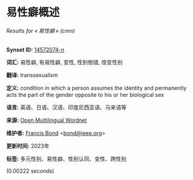 # 易性癖概述

###### Results for « 易性癖 » (cmn)

**Synset ID:** [14572074-n](wn-gridx.cgi?gridmode=grid&synset=14572074-n&lang=cmn&lang2=eng)

**词汇:** 易性癖, 有易性癖, 变性, 性别倒错, 改变性别

**翻译:** transsexualism

**定义:** condition in which a person assumes the identity and permanently acts the part of the gender opposite to his or her biological sex

**语言:** 英语、日语、汉语、印度尼西亚语、马来语等

**来源:** [Open Multilingual Wordnet](https://omwn.org/omw1.html)

**维护者:** [Francis Bond](https://fcbond.github.io/) <[bond@ieee.org](mailto:bond@ieee.org)>

**更新时间:** 2023年

**标签:** 多元性别、易性癖、性别认同、变性、跨性别

(0.00222 seconds)
<!-- tcd_original_link https://compling.upol.cz/ntumc/cgi-bin/wn-gridx.cgi?gridmode=grid&lemma=%E6%98%93%E6%80%A7%E7%99%96&lang=cmn&lang2=eng -->
